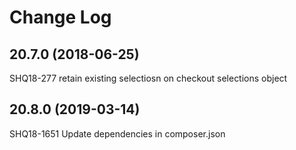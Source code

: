 # Change Log
## 20.7.0 (2018-06-25)
SHQ18-277 retain existing selectiosn on checkout selections object


## 20.8.0 (2019-03-14)
SHQ18-1651 Update dependencies in composer.json


